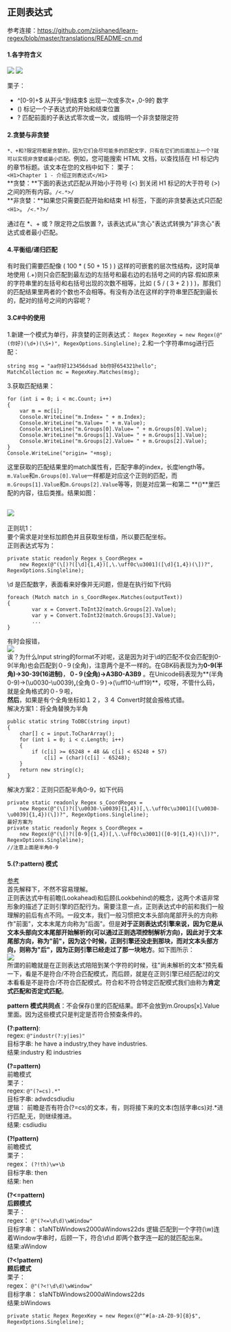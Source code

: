 ## 正则表达式

参考连接：https://github.com/ziishaned/learn-regex/blob/master/translations/README-cn.md

#### 1.各字符含义
![](pic/1.png)
![](pic/2.png)

栗子：  

* ^[0-9]+$   从开头^到结束$ 出现一次或多次+  ,0-9的 数字
* ()   标记一个子表达式的开始和结束位置
* ?  匹配前面的子表达式零次或一次，或指明一个非贪婪限定符  

#### 2.贪婪与非贪婪
`*、+和?限定符都是贪婪的，因为它们会尽可能多的匹配文字，只有在它们的后面加上一个?就可以实现非贪婪或最小匹配。`例如，您可能搜索 HTML 文档，以查找括在 H1 标记内的章节标题。该文本在您的文档中如下：
栗子：  
`<H1>Chapter 1 - 介绍正则表达式</H1>`  
**贪婪：**下面的表达式匹配从开始小于符号 (<) 到关闭 H1 标记的大于符号 (>) 之间的所有内容。`/<.*>/`  
**非贪婪：**如果您只需要匹配开始和结束 H1 标签，下面的非贪婪表达式只匹配` <H1>`。 `/<.*?>/`  

通过在 *、+ 或 ? 限定符之后放置 ?，该表达式从"贪心"表达式转换为"非贪心"表达式或者最小匹配。

#### 4.平衡组/递归匹配
有时我们需要匹配像 ( 100 * ( 50 + 15 ) ) 这样的可嵌套的层次性结构，这时简单地使用 \(.+\)则只会匹配到最左边的左括号和最右边的右括号之间的内容.假如原来的字符串里的左括号和右括号出现的次数不相等，比如 ( 5 / ( 3 + 2 ) ) )，那我们的匹配结果里两者的个数也不会相等。有没有办法在这样的字符串里匹配到最长的，配对的括号之间的内容呢？
#### 3.C#中的使用
1.新建一个模式为单行，非贪婪的正则表达式：
`Regex RegexKey = new Regex(@"(你好)(\d+)(\S+)", RegexOptions.Singleline);`
2.和一个字符串msg进行匹配：  

	string msg = "aa你好123456dsad bb你好654321hello";
	MatchCollection mc = RegexKey.Matches(msg);  
3.获取匹配结果：

    for (int i = 0; i < mc.Count; i++)
    {
        var m = mc[i];
        Console.WriteLine("m.Index= " + m.Index); 
        Console.WriteLine("m.Value= " + m.Value);
        Console.WriteLine("m.Groups[0].Value= " + m.Groups[0].Value);
        Console.WriteLine("m.Groups[1].Value= " + m.Groups[1].Value);
        Console.WriteLine("m.Groups[2].Value= " + m.Groups[2].Value);
    }
    Console.WriteLine("origin= "+msg);
这里获取的匹配结果里的match属性有，匹配字串的index，长度length等。`m.Value`和`m.Groups[0].Value`一样都是对应这个正则的匹配，而`m.Groups[1].Value`和`m.Groups[2].Value`等等，则是对应第一和第二 **()**里匹配的内容，往后类推。结果如图：  

![](pic/18.png)
---
正则坑1：  
要个需求是对坐标加颜色并且获取坐标值，所以要匹配坐标。  
正则表达式写为：

	private static readonly Regex s_CoordRegex =
	    new Regex(@"(\[)?([\d]{1,4})[,\.\uff0c\u3001]([\d]{1,4})(\])?", RegexOptions.Singleline);  
\d 是匹配数字，表面看来好像并无问题，但是在执行如下代码  

	foreach (Match match in s_CoordRegex.Matches(outputText))
	{
	        var x = Convert.ToInt32(match.Groups[2].Value);
	        var y = Convert.ToInt32(match.Groups[3].Value);
			...
	}
有时会报错，  
![](pic/17.png)  
诶？为什么Input string的format不对呢，这是因为对于\d的匹配不仅会匹配到0-9(半角)也会匹配到０-９(全角)，注意两个是不一样的。在GBK码表现为为**0-9(半角)->30-39(16进制)**，**０-９(全角)->A3B0-A3B9** 。在Unicode码表现为**(半角0-9)->(\u0030-\u0039)**,**(全角０-９)->(\uff10-\uff19)**，哎呀，不管什么码，就是全角格式的０-９啦，  
**然后**，如果是有个全角坐标如１２，３４ Convert时就会报格式错。  
解决方案1：将全角替换为半角

    public static string ToDBC(string input)
    {
        char[] c = input.ToCharArray();
        for (int i = 0; i < c.Length; i++)
        {
            if (c[i] >= 65248 + 48 && c[i] < 65248 + 57)
                c[i] = (char)(c[i] - 65248);
        }
        return new string(c);
    }
解决方案2：正则只匹配半角0-9，如下代码

	private static readonly Regex s_CoordRegex =
	    new Regex(@"(\[)?([\u0030-\u0039]{1,4})[,\.\uff0c\u3001]([\u0030-\u0039]{1,4})(\])?", RegexOptions.Singleline);
	最好方案为
	private static readonly Regex s_CoordRegex =
	    new Regex(@"(\[)?([0-9]{1,4})[,\.\uff0c\u3001]([0-9]{1,4})(\])?", RegexOptions.Singleline);
	//注意上面是半角0-9  

#### 5.(?:pattern) 模式  
[参考](http://www.imkevinyang.com/2009/08/%E4%BD%BF%E7%94%A8%E6%AD%A3%E5%88%99%E8%A1%A8%E8%BE%BE%E5%BC%8F%E6%89%BE%E5%87%BA%E4%B8%8D%E5%8C%85%E5%90%AB%E7%89%B9%E5%AE%9A%E5%AD%97%E7%AC%A6%E4%B8%B2%E7%9A%84%E6%9D%A1%E7%9B%AE.html)  
首先解释下，不然不容易理解。  
正则表达式中有前瞻(Lookahead)和后顾(Lookbehind)的概念，这两个术语非常形象的描述了正则引擎的匹配行为。需要注意一点，正则表达式中的前和我们一般理解的前后有点不同。一段文本，我们一般习惯把文本头部向尾部开头的方向称作"前面"，文本末尾方向称为"后面"。但是**对于正则表达式引擎来说，因为它是从文本头部向文本尾部开始解析的(可以通过正则选项控制解析方向)，因此对于文本尾部方向，称为"前"，因为这个时候，正则引擎还没走到那块，而对文本头部方向，则称为"后"，因为正则引擎已经走过了那一块地方**。如下图所示：  
![](pic/19.png)  
所谓的前瞻就是在正则表达式陪陪到某个字符的时候，往"尚未解析的文本"预先看一下，看是不是符合/不符合匹配模式，而后顾，就是在正则引擎已经匹配过的文本看看是不是符合/不符合匹配模式。符合和不符合特定匹配模式我们由称为**肯定式匹配和否定式匹配**。


**pattern 模式共同点**：不会保存()里的匹配结果。即不会放到m.Groups[x].Value里面。因为这些模式只是判定是否符合预查条件的。  

**(?:pattern)**:  
regex: `@"industr(?:y|ies)"`  
目标字串: he have a industry,they have industries.   
结果:industry 和 industries

**(?=pattern)**  
前瞻模式  
栗子：  
regex: `@"(?=cs).*"`  
目标字串: adwdcsdiudiu  
逻辑：  前瞻是否有符合(?=cs)的文本，有，则将接下来的文本(包括字串cs)对.*进行匹配,无，则继续推进。  
结果: csdiudiu

**(?!pattern)**  
前瞻模式  
栗子：  
regex： `(?!th)\w+\b`  
目标字串: then  
结果: hen

**(?<=pattern)**  
**后顾模式**  
栗子：  
regex： `@"(?<=\d\d)\wWindow"`  
目标字串： s1aNTbWindows2000aWindows22ds
逻辑:匹配到一个字符(\w)连着Window字串时，后顾一下，符合\d\d 即两个数字连一起的就匹配出来。  
结果:aWindow

**(?<!pattern)**  
**顾后模式**  
栗子：  
regex： `@"(?<!\d\d)\wWindow"`  
目标字串： s1aNTbWindows2000aWindows22ds  
结果:bWindows





```
private static Regex RegexKey = new Regex(@"^#[a-zA-Z0-9]{8}$", RegexOptions.Singleline);
```

